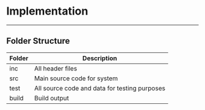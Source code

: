 
# Implementation

----

## Folder Structure

| Folder | Description |
| -------| ------------ |
|  inc      |    All header files          |
|    src    |Main source code for system              |
|test        | All source code and data for testing purposes             |
|    build    |Build output              |
